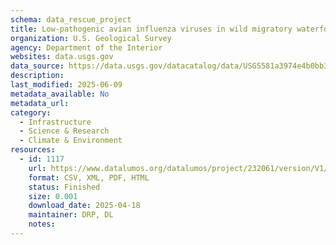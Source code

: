 ```yaml
---
schema: data_rescue_project 
title: Low-pathogenic avian influenza viruses in wild migratory waterfowl in a region of high poultry production, Delmarva, Maryland
organization: U.S. Geological Survey
agency: Department of the Interior
websites: data.usgs.gov
data_source: https://data.usgs.gov/datacatalog/data/USGS581a3974e4b0bb36a4ca2f55
description: 
last_modified: 2025-06-09
metadata_available: No
metadata_url: 
category:
  - Infrastructure 
  - Science & Research 
  - Climate & Environment 
resources:
  - id: 1117
    url: https://www.datalumos.org/datalumos/project/232061/version/V1/view
    format: CSV, XML, PDF, HTML
    status: Finished
    size: 0.001
    download_date: 2025-04-18
    maintainer: DRP, DL
    notes: 
---
```

